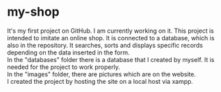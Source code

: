 # my-shop
It's my first project on GitHub. I am currently working on it.
This project is intended to imitate an online shop. It is connected to a database, which is also in the repository. It searches, sorts and displays specific records depending on the data inserted in the form. <br>
In the "databases" folder there is a database that I created by myself. It is needed for the project to work properly. <br>
In the "images" folder, there are pictures which are on the website. <br>
I created the project by hosting the site on a local host via xampp. <br>
